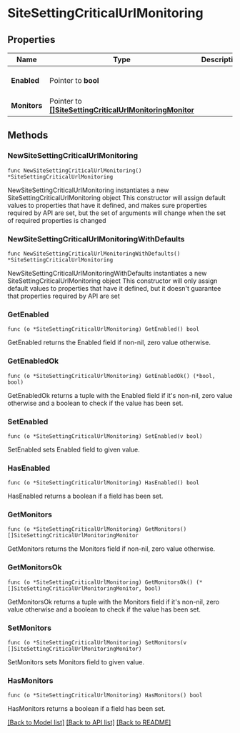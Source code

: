 # SiteSettingCriticalUrlMonitoring

## Properties

Name | Type | Description | Notes
------------ | ------------- | ------------- | -------------
**Enabled** | Pointer to **bool** |  | [optional] [default to true]
**Monitors** | Pointer to [**[]SiteSettingCriticalUrlMonitoringMonitor**](SiteSettingCriticalUrlMonitoringMonitor.md) |  | [optional] 

## Methods

### NewSiteSettingCriticalUrlMonitoring

`func NewSiteSettingCriticalUrlMonitoring() *SiteSettingCriticalUrlMonitoring`

NewSiteSettingCriticalUrlMonitoring instantiates a new SiteSettingCriticalUrlMonitoring object
This constructor will assign default values to properties that have it defined,
and makes sure properties required by API are set, but the set of arguments
will change when the set of required properties is changed

### NewSiteSettingCriticalUrlMonitoringWithDefaults

`func NewSiteSettingCriticalUrlMonitoringWithDefaults() *SiteSettingCriticalUrlMonitoring`

NewSiteSettingCriticalUrlMonitoringWithDefaults instantiates a new SiteSettingCriticalUrlMonitoring object
This constructor will only assign default values to properties that have it defined,
but it doesn't guarantee that properties required by API are set

### GetEnabled

`func (o *SiteSettingCriticalUrlMonitoring) GetEnabled() bool`

GetEnabled returns the Enabled field if non-nil, zero value otherwise.

### GetEnabledOk

`func (o *SiteSettingCriticalUrlMonitoring) GetEnabledOk() (*bool, bool)`

GetEnabledOk returns a tuple with the Enabled field if it's non-nil, zero value otherwise
and a boolean to check if the value has been set.

### SetEnabled

`func (o *SiteSettingCriticalUrlMonitoring) SetEnabled(v bool)`

SetEnabled sets Enabled field to given value.

### HasEnabled

`func (o *SiteSettingCriticalUrlMonitoring) HasEnabled() bool`

HasEnabled returns a boolean if a field has been set.

### GetMonitors

`func (o *SiteSettingCriticalUrlMonitoring) GetMonitors() []SiteSettingCriticalUrlMonitoringMonitor`

GetMonitors returns the Monitors field if non-nil, zero value otherwise.

### GetMonitorsOk

`func (o *SiteSettingCriticalUrlMonitoring) GetMonitorsOk() (*[]SiteSettingCriticalUrlMonitoringMonitor, bool)`

GetMonitorsOk returns a tuple with the Monitors field if it's non-nil, zero value otherwise
and a boolean to check if the value has been set.

### SetMonitors

`func (o *SiteSettingCriticalUrlMonitoring) SetMonitors(v []SiteSettingCriticalUrlMonitoringMonitor)`

SetMonitors sets Monitors field to given value.

### HasMonitors

`func (o *SiteSettingCriticalUrlMonitoring) HasMonitors() bool`

HasMonitors returns a boolean if a field has been set.


[[Back to Model list]](../README.md#documentation-for-models) [[Back to API list]](../README.md#documentation-for-api-endpoints) [[Back to README]](../README.md)


